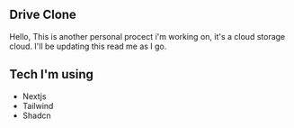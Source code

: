 ## Drive Clone

Hello, This is another personal procect i'm working on, it's a cloud storage cloud. I'll be updating this read me as I go.

## Tech I'm using

- Nextjs
- Tailwind
- Shadcn
